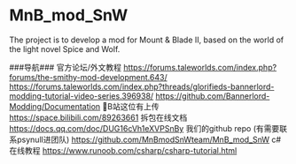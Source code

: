 # MnB_mod_SnW
The project is to develop a mod for Mount &amp; Blade II, based on the world of the light novel Spice and Wolf.


###导航###
官方论坛/外文教程 
https://forums.taleworlds.com/index.php?forums/the-smithy-mod-development.643/
https://forums.taleworlds.com/index.php?threads/glorifieds-bannerlord-modding-tutorial-video-series.396938/
https://github.com/Bannerlord-Modding/Documentation
B站这位有上传
https://space.bilibili.com/89263661
拆包在线文档
https://docs.qq.com/doc/DUG16cVh1eXVPSnBy
我们的github repo (有需要联系psynull进团队)
https://github.com/MnBmodSnWteam/MnB_mod_SnW
c#在线教程
https://www.runoob.com/csharp/csharp-tutorial.html
